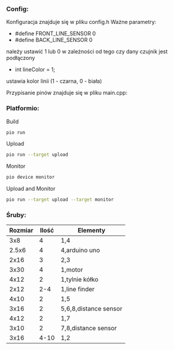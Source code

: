 ### Config:

Konfiguracja znajduje się w pliku config.h
Ważne parametry:
- #define FRONT_LINE_SENSOR 0
- #define BACK_LINE_SENSOR 0

należy ustawić 1 lub 0 w zależności od tego czy dany czujnik jest podłączony

- int lineColor = 1;

ustawia kolor linii (1 - czarna, 0 - biała)

Przypisanie pinów znajduje się w pliku main.cpp:

### Platformio:

Build

```sh
pio run
```

Upload

```sh
pio run --target upload
```

Monitor

```sh
pio device monitor
```

Upload and Monitor

```sh
pio run --target upload --target monitor
```

### Śruby:

| Rozmiar | Ilość | Elementy              |
| ------- | ----- | --------------------- |
| 3x8     | 4     | 1,4                   |
| 2.5x6   | 4     | 4,arduino uno         |
| 2x16    | 3     | 2,3                   |
| 3x30    | 4     | 1,motor               |
| 4x12    | 2     | 1,tylnie kółko        |
| 2x12    | 2-4   | 1,line finder         |
| 4x10    | 2     | 1,5                   |
| 3x16    | 2     | 5,6,8,distance sensor |
| 4x12    | 2     | 1,7                   |
| 3x10    | 2     | 7,8,distance sensor   |
| 3x16    | 4-10  | 1,2                   |
